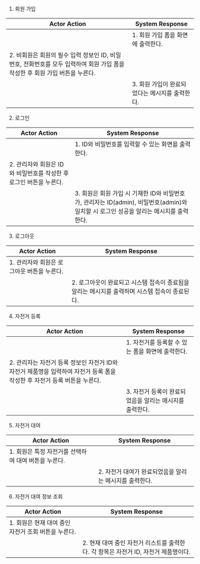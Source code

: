 1. 회원 가입

| Actor Action | System Response |
| --- | --- |
|  | 1. 회원 가입 폼을 화면에 출력한다. |
| 2. 비회원은 회원의 필수 입력 정보인 ID, 비밀번호, 전화번호를 모두 입력하여 회원 가입 폼을 작성한 후 회원 가입 버튼을 누른다. |  |
|  | 3. 회원 가입이 완료되었다는 메시지를 출력한다. |

2. 로그인

| Actor Action | System Response |
| --- | --- |
|  | 1. ID와 비밀번호를 입력할 수 있는 화면을 출력한다. |
| 2. 관리자와 회원은 ID와 비밀번호를 작성한 후 로그인 버튼을 누른다. |  |
|  | 3. 회원은 회원 가입 시 기재한 ID와 비밀번호가, 관리자는 ID(admin), 비밀번호(admin)와 일치할 시 로그인 성공을 알리는 메시지를 출력한다. |

3. 로그아웃

| Actor Action | System Response |
| --- | --- |
| 1. 관리자와 회원은 로그아웃 버튼을 누른다. |  |
|  | 2. 로그아웃이 완료되고 시스템 접속이 종료됨을 알리는 메시지를 출력하며 시스템 접속이 종료된다. |

4. 자전거 등록

| Actor Action | System Response |
| --- | --- |
|  | 1. 자전거를 등록할 수 있는 폼을 화면에 출력한다. |
| 2. 관리자는 자전거 등록 정보인 자전거 ID와 자전거 제품명을 입력하여 자전거 등록 폼을 작성한 후 자전거 등록 버튼을 누른다. |  |
|  | 3. 자전거 등록이 완료되었음을 알리는 메시지를 출력한다. |

5. 자전거 대여

| Actor Action | System Response |
| --- | --- |
| 1. 회원은 특정 자전거를 선택하여 대여 버튼을 누른다. |  |
|  | 2. 자전거 대여가 완료되었음을 알리는 메시지를 출력한다. |

6. 자전거 대여 정보 조회

| Actor Action | System Response |
| --- | --- |
| 1. 회원은 현재 대여 중인 자전거 조회 버튼을 누른다. |  |
|  | 2. 현재 대여 중인 자전거 리스트를 출력한다. 각 항목은 자전거 ID, 자전거 제품명이다. |

